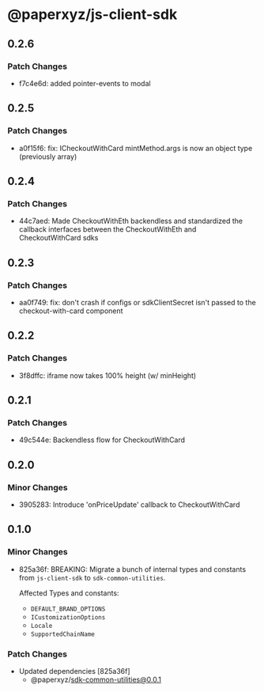 # @paperxyz/js-client-sdk

## 0.2.6

### Patch Changes

- f7c4e6d: added pointer-events to modal

## 0.2.5

### Patch Changes

- a0f15f6: fix: ICheckoutWithCard mintMethod.args is now an object type (previously array)

## 0.2.4

### Patch Changes

- 44c7aed: Made CheckoutWithEth backendless and standardized the callback interfaces between the CheckoutWithEth and CheckoutWithCard sdks

## 0.2.3

### Patch Changes

- aa0f749: fix: don't crash if configs or sdkClientSecret isn't passed to the checkout-with-card component

## 0.2.2

### Patch Changes

- 3f8dffc: iframe now takes 100% height (w/ minHeight)

## 0.2.1

### Patch Changes

- 49c544e: Backendless flow for CheckoutWithCard

## 0.2.0

### Minor Changes

- 3905283: Introduce 'onPriceUpdate' callback to CheckoutWithCard

## 0.1.0

### Minor Changes

- 825a36f: BREAKING: Migrate a bunch of internal types and constants from `js-client-sdk` to `sdk-common-utilities`.

  Affected Types and constants:

  - `DEFAULT_BRAND_OPTIONS`
  - `ICustomizationOptions`
  - `Locale`
  - `SupportedChainName`

### Patch Changes

- Updated dependencies [825a36f]
  - @paperxyz/sdk-common-utilities@0.0.1

